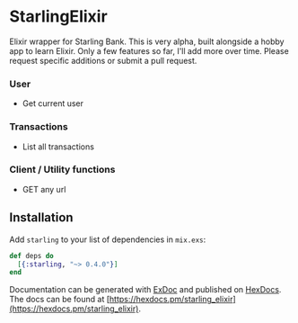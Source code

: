 # StarlingElixir

Elixir wrapper for Starling Bank. This is very alpha, built alongside a hobby app to learn Elixir. Only a few features so far, I'll add more over time. Please request specific additions or submit a pull request.

### User
* Get current user

### Transactions
* List all transactions

### Client / Utility functions
* GET any url

## Installation

Add `starling` to your list of dependencies in `mix.exs`:

```elixir
def deps do
  [{:starling, "~> 0.4.0"}]
end
```

Documentation can be generated with [ExDoc](https://github.com/elixir-lang/ex_doc) and published on [HexDocs](https://hexdocs.pm). The docs can be found at [https://hexdocs.pm/starling_elixir](https://hexdocs.pm/starling_elixir).

